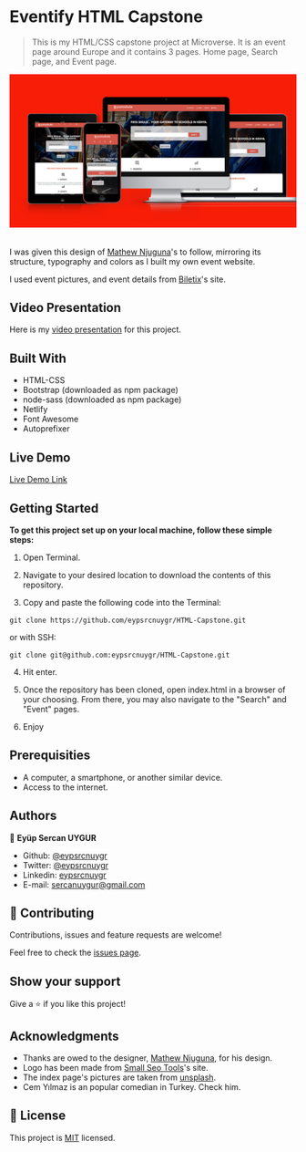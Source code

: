 # Eventify HTML Capstone

> This is my HTML/CSS capstone project at Microverse.
> It is an event page around Europe and it contains 3 pages.
> Home page, Search page, and Event page.

![screenshot](./assets/2f995325563385.563475472fb37.png)<br><br>

I was given this design of [Mathew Njuguna](https://www.behance.net/gallery/25563385/PatashuleKE)'s to follow, mirroring its structure, typography and colors as I built my own event website.

I used event pictures, and event details from [Biletix](https://www.biletix.com/anasayfa/TURKIYE/tr)'s site.

## Video Presentation

Here is my [video presentation](https://www.loom.com/share/da5fc6eea64c42c992382a22095b022f) for this project.


## Built With

- HTML-CSS
- Bootstrap (downloaded as npm package)
- node-sass (downloaded as npm package)
- Netlify
- Font Awesome
- Autoprefixer

## Live Demo

[Live Demo Link](https://elated-thompson-d36982.netlify.app/)

## Getting Started

**To get this project set up on your local machine, follow these simple steps:**

1. Open Terminal.

2. Navigate to your desired location to download the contents of this repository.

3. Copy and paste the following code into the Terminal:
```
git clone https://github.com/eypsrcnuygr/HTML-Capstone.git
```
or with SSH:

```
git clone git@github.com:eypsrcnuygr/HTML-Capstone.git
```

4. Hit enter.

5. Once the repository has been cloned, open index.html in a browser of your choosing. From there, you may also navigate to the "Search" and "Event" pages.

6. Enjoy

## Prerequisities

- A computer, a smartphone, or another similar device.
- Access to the internet.

## Authors

👤 **Eyüp Sercan UYGUR**

- Github: [@eypsrcnuygr](https://github.com/eypsrcnuygr)
- Twitter: [@eypsrcnuygr](https://twitter.com/eypsrcnuygr)
- Linkedin: [eypsrcnuygr](https://www.linkedin.com/in/eypsrcnuygr/)
- E-mail: [sercanuygur@gmail.com](sercanuygur@gmail.com)

## 🤝 Contributing

Contributions, issues and feature requests are welcome!

Feel free to check the [issues page](https://github.com/eypsrcnuygr/HTML-Capstone/issues).

## Show your support

Give a ⭐️ if you like this project!

## Acknowledgments

- Thanks are owed to the designer, [Mathew Njuguna](https://www.behance.net/gallery/25563385/PatashuleKE), for his design.
- Logo has been made from [Small Seo Tools](https://smallseotools.com/)'s site.
- The index page's pictures are taken from [unsplash](https://unsplash.com/).
- Cem Yılmaz is an popular comedian in Turkey. Check him.

## 📝 License

This project is [MIT](lic.url) licensed.
